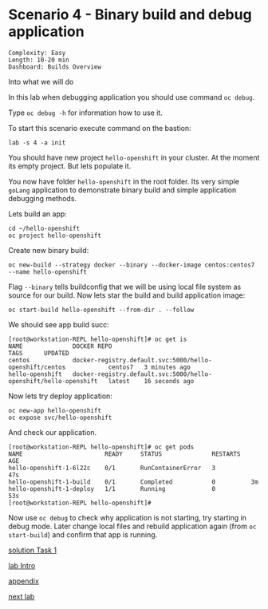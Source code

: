 # Scenario 4 - Binary build and debug application

```
Complexity: Easy
Length: 10-20 min
Dashboard: Builds Overview
```

Into what we will do

In this lab when debugging application you should use command `oc debug`. 

Type `oc debug -h` for information how to use it.

To start this scenario execute command on the bastion:
```
lab -s 4 -a init
```

You should have new project `hello-openshift` in your cluster. At the moment its empty project. But lets populate it. 

You now have folder `hello-openshift` in the root folder. Its very simple `goLang` application to demonstrate binary build and simple application debugging methods. 

Lets build an app:
```
cd ~/hello-openshift
oc project hello-openshift
```

Create new binary build:
```
oc new-build --strategy docker --binary --docker-image centos:centos7 --name hello-openshift
```

Flag `--binary` tells buildconfig that we will be using local file system as source for our build. Now lets star the build and build application image:
```
oc start-build hello-openshift --from-dir . --follow
```

We should see app build succ: 
```
[root@workstation-REPL hello-openshift]# oc get is
NAME              DOCKER REPO                                                        TAGS      UPDATED
centos            docker-registry.default.svc:5000/hello-openshift/centos            centos7   3 minutes ago
hello-openshift   docker-registry.default.svc:5000/hello-openshift/hello-openshift   latest    16 seconds ago
```

Now lets try deploy application:
```
oc new-app hello-openshift
oc expose svc/hello-openshift
```

And check our application. 
```
[root@workstation-REPL hello-openshift]# oc get pods
NAME                       READY     STATUS              RESTARTS   AGE
hello-openshift-1-6l22c    0/1       RunContainerError   3          47s
hello-openshift-1-build    0/1       Completed           0          3m
hello-openshift-1-deploy   1/1       Running             0          53s
[root@workstation-REPL hello-openshift]# 
```

Now use `oc debug` to check why application is not starting, try starting in debug mode. Later change local files and rebuild application again (from `oc start-build`) and confirm that app is running.

[solution Task 1](solution_part1.md)

[lab Intro](../README.md)

[appendix](appendix.md)

[next lab](../scenario5/part1.md)